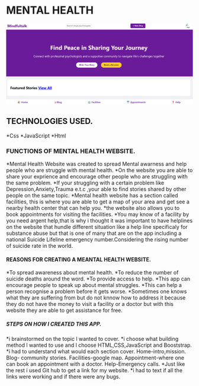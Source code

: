 # MENTAL HEALTH
<img src="./4.png" alt="">

## TECHNOLOGIES USED.
*Css
*JavaScript
*Html
### FUNCTIONS OF MENTAL HEALTH WEBSITE.
*Mental Health Website was created to spread Mental awarness and help people who are struggle with mental health.
*On the website you are able to share your exprience and encourage other people who are struggling with the same problem.
*If your struggling with a certain problem like Depression,Anxiety,Trauma e.t.c ,your able to find stories shared by other people on the same topic.
*Mental health website has a section called facilities, this is where you are able to get a map of your area and get see a nearby health center that can help you.
*the website also allows you to book appointments for visiting the facilities.
*You may know of a facility by you need argent help,that is why i thought it was important to have helplines on the website that hundle different situation like a help line specificaly for substance abuse but that is one of many that are on the app including a national Suicide Lifeline emergency number.Considering the rising number of suicide rate in the world.

#### REASONS FOR CREATING A MEANTAL HEALTH WEBSITE.
*To spread awareness about mental health.
*To reduce the number of suicide deaths around the word.
*To provide access to help.
*This app can encourage people to speak up about mental struggles.
*This can help a person recognise a problem before it gets worse.
*Sometimes one knows what they are suffering from but do not knnow how to address it because they do not have the money to visit a facility or a doctor but with this website they are able to get assistance for free.

##### STEPS ON HOW I CREATED THIS APP.
*i brainstormed on the topic l wanted to cover.
*i choose what building method l wanted to use and l choose HTML,CSS,JavaScript and Booststrap.
*i had to understand what would each section cover.
Home-intro,mission.
Blog- community stories.
Facilities-google map.
Appointment-where one can book an appointment with a doctor.
Help-Emergency calls.
*Just like the rest i used Git hub to get a link for my website.
*i had to text if all the links were working and if there were any bugs.




